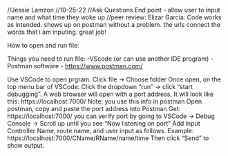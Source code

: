 //Jessie Lamzon
//10-25-22
//Ask Questions End point - allow user to input name and what time they woke up
//peer review: Elizar Garcia: Code works as intended. shows up on postman without a problem. the urls connect the words that i am inputing. great job!

How to open and run file:

Things you need to run file:
-VScode (or can use another IDE program)
-Postman software - https://www.postman.com/

Use VSCode to open prgram. Click file -> Choose folder
Once open, on the top menu bar of VSCode: Click the dropdown “run” -> click “start debugging”.
A web browser will open with a port address, It will look like this: https://localhost:7000/
Note: you use this info in postman
Open postman, copy and paste the port address into Postman Get:  https://localhost:7000/
you can verify port by going to VSCode -> Debug Console -> Scroll up until you see “Now listening on port”
Add Input Controller Name, route name, and user input as follows.  Example: https://localhost:7000/CName/RName/name/time
Then click “Send” to show output.
